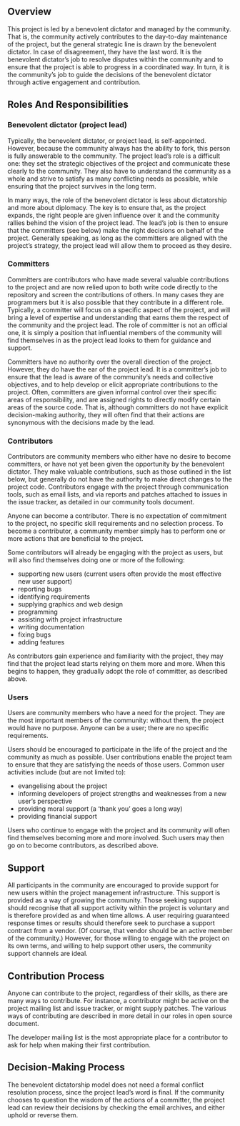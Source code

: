 ## Overview

This project is led by a benevolent dictator and managed by the community. That is, the community actively
contributes to the day-to-day maintenance of the project, but the general strategic line is drawn
by the benevolent dictator. In case of disagreement, they have the last word. It is the benevolent
dictator’s job to resolve disputes within the community and to ensure that the project is able to progress
in a coordinated way. In turn, it is the community’s job to guide the decisions of the benevolent dictator
through active engagement and contribution.

## Roles And Responsibilities

### Benevolent dictator (project lead)

Typically, the benevolent dictator, or project lead, is self-appointed. However, because the community
always has the ability to fork, this person is fully answerable to the community. The project lead’s role
is a difficult one: they set the strategic objectives of the project and communicate these clearly to the community.
They also have to understand the community as a whole and strive to satisfy as many conflicting needs as possible,
while ensuring that the project survives in the long term.

In many ways, the role of the benevolent dictator is less about dictatorship and more about diplomacy.
The key is to ensure that, as the project expands, the right people are given influence over it and the community
rallies behind the vision of the project lead. The lead’s job is then to ensure that the committers (see below)
make the right decisions on behalf of the project. Generally speaking, as long as the committers are aligned
with the project’s strategy, the project lead will allow them to proceed as they desire.

### Committers

Committers are contributors who have made several valuable contributions to the project and are now relied upon
to both write code directly to the repository and screen the contributions of others.
In many cases they are programmers but it is also possible that they contribute in a different role.
Typically, a committer will focus on a specific aspect of the project, and will bring a level of expertise
and understanding that earns them the respect of the community and the project lead. The role of committer
is not an official one, it is simply a position that influential members of the community will find themselves
in as the project lead looks to them for guidance and support.

Committers have no authority over the overall direction of the project. However, they do have the ear
of the project lead. It is a committer’s job to ensure that the lead is aware of the community’s needs
and collective objectives, and to help develop or elicit appropriate contributions to the project.
Often, committers are given informal control over their specific areas of responsibility,
and are assigned rights to directly modify certain areas of the source code. That is, although committers
do not have explicit decision-making authority, they will often find that their actions are synonymous
with the decisions made by the lead.

### Contributors

Contributors are community members who either have no desire to become committers, or have not yet been
given the opportunity by the benevolent dictator. They make valuable contributions, such as those outlined
in the list below, but generally do not have the authority to make direct changes to the project code.
Contributors engage with the project through communication tools, such as email lists, and via reports
and patches attached to issues in the issue tracker, as detailed in our community tools document.

Anyone can become a contributor. There is no expectation of commitment to the project, no specific skill
requirements and no selection process. To become a contributor, a community member simply has to perform
one or more actions that are beneficial to the project.

Some contributors will already be engaging with the project as users,
but will also find themselves doing one or more of the following:

 - supporting new users (current users often provide the most effective new user support)
 - reporting bugs
 - identifying requirements
 - supplying graphics and web design
 - programming
 - assisting with project infrastructure
 - writing documentation
 - fixing bugs
 - adding features

As contributors gain experience and familiarity with the project, they may find that the project lead starts
relying on them more and more. When this begins to happen, they gradually adopt the role of committer,
as described above.

### Users

Users are community members who have a need for the project. They are the most important members
of the community: without them, the project would have no purpose. Anyone can be a user; there
are no specific requirements.

Users should be encouraged to participate in the life of the project and the community as much as possible.
User contributions enable the project team to ensure that they are satisfying the needs of those users.
Common user activities include (but are not limited to):

 - evangelising about the project
 - informing developers of project strengths and weaknesses from a new user’s perspective
 - providing moral support (a ‘thank you’ goes a long way)
 - providing financial support

Users who continue to engage with the project and its community will often find themselves becoming more
and more involved. Such users may then go on to become contributors, as described above.

## Support

All participants in the community are encouraged to provide support for new users within
the project management infrastructure. This support is provided as a way of growing the community.
Those seeking support should recognise that all support activity within the project is voluntary
and is therefore provided as and when time allows. A user requiring guaranteed response times or
results should therefore seek to purchase a support contract from a vendor.
(Of course, that vendor should be an active member of the community.)
However, for those willing to engage with the project on its own terms, and willing
to help support other users, the community support channels are ideal.

## Contribution Process

Anyone can contribute to the project, regardless of their skills, as there are many ways to contribute.
For instance, a contributor might be active on the project mailing list and issue tracker,
or might supply patches. The various ways of contributing are described in more detail
in our roles in open source document.

The developer mailing list is the most appropriate place for a contributor to ask for help when making their first contribution.

## Decision-Making Process

The benevolent dictatorship model does not need a formal conflict resolution process,
since the project lead’s word is final. If the community chooses to question the wisdom of the actions of a committer,
the project lead can review their decisions by checking the email archives, and either uphold or reverse them.
